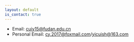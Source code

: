 ```yaml
---
layout: default
is_contact: true
---
```


* Email: cuiy15@fudan.edu.cn
* Personal Email: cy.2017@foxmail.com/yicuish@163.com

